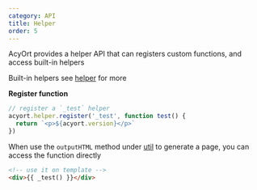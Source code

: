 ```yaml
---
category: API
title: Helper
order: 5
---
```


AcyOrt provides a helper API that can registers custom functions, and access built-in helpers

Built-in helpers see [helper](/docs/helper/) for more

**Register function**

```js
// register a `_test` helper
acyort.helper.register('_test', function test() {
  return `<p>${acyort.version}</p>`
})
```

When use the `outputHTML` method under [util](/api/util/) to generate a page, you can access the function directly

```html
<!-- use it on template -->
<div>{{ _test() }}</div>
```
